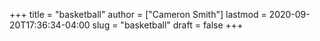 +++
title = "basketball"
author = ["Cameron Smith"]
lastmod = 2020-09-20T17:36:34-04:00
slug = "basketball"
draft = false
+++
